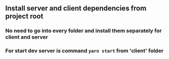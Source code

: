 ## Install server and client dependencies from project root
### No need to go into every folder and install them separately for client and server
### For start dev server is command `yarn start` from 'client' folder 
